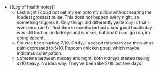   * [[Log of health notes]]
    * Last night i could not put my ear onto my pillow without hearing the loudest grossest pulse. This does not happen every night, so something triggers it. Only thing i did differently yesterday is that i went on a run for first time in months bc had a rare good health day - was still hurting on kidneys and sinuses, but obv if i can go run, im doing decent.
    * Sinuses been hurting 7/10. Oddly, i pooped this morn and then sinus pain decreased to 5/10. Popcorn chicken poop, which maybe indicates constipation.
    * Sometime between midday and night, both kidneys started feeling 4/10 heavy. No idea why. They've been like 2/10 last few days.
